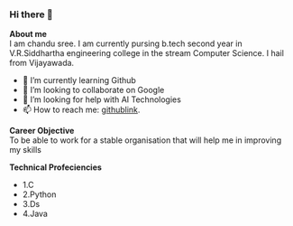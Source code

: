 ### Hi there 👋
**About me**  
I am chandu sree. I am currently pursing b.tech second year in V.R.Siddhartha engineering college in the stream Computer Science. I hail from Vijayawada.

- 🌱 I’m currently learning Github
- 👯 I’m looking to collaborate on Google
- 🤔 I’m looking for help with AI Technologies
- 📫 How to reach me: [githublink](https://github.com/chandusree21).

**Career Objective**  
To be able to work for a stable organisation that will help me in improving my skills 

**Technical Profeciencies**  
* 1.C
* 2.Python
* 3.Ds
* 4.Java
